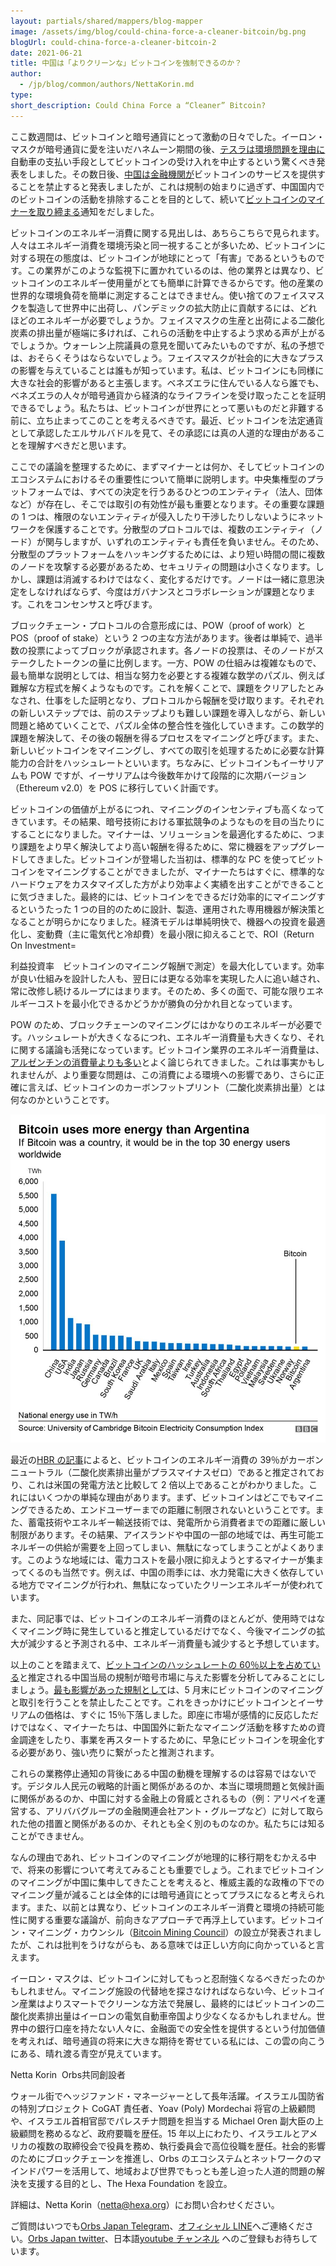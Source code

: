 ```yaml
---
layout: partials/shared/mappers/blog-mapper
image: /assets/img/blog/could-china-force-a-cleaner-bitcoin/bg.png
blogUrl: could-china-force-a-cleaner-bitcoin-2
date: 2021-06-21
title: 中国は「よりクリーンな」ビットコインを強制できるのか？
author:
  - /jp/blog/common/authors/NettaKorin.md
type:
short_description: Could China Force a “Cleaner” Bitcoin?
---
```


ここ数週間は、ビットコインと暗号通貨にとって激動の日々でした。イーロン・マスクが暗号通貨に愛を注いだハネムーン期間の後、[テスラは環境問題を理由に](https://www.cnbc.com/2021/05/13/bitcoin-btc-price-falls-after-tesla-stops-car-purchases-with-crypto.html)自動車の支払い手段としてビットコインの受け入れを中止するという驚くべき発表をしました。その数日後、[中国は金融機関が](https://www.nasdaq.com/articles/report:-china-bans-financial-institutions-from-offering-bitcoin-services-2021-05-18)ビットコインのサービスを提供することを禁止すると発表しましたが、これは規制の始まりに過ぎず、中国国内でのビットコインの活動を排除することを目的として、続いて[ビットコインのマイナーを取り締まる](https://www.reuters.com/technology/china-says-it-will-crack-down-bitcoin-mining-trading-activities-2021-05-21/)通知をだしました。

ビットコインのエネルギー消費に関する見出しは、あちらこちらで見られます。人々はエネルギー消費を環境汚染と同一視することが多いため、ビットコインに対する現在の態度は、ビットコインが地球にとって「有害」であるというものです。この業界がこのような監視下に置かれているのは、他の業界とは異なり、ビットコインのエネルギー使用量がとても簡単に計算できるからです。他の産業の世界的な環境負荷を簡単に測定することはできません。使い捨てのフェイスマスクを製造して世界中に出荷し、パンデミックの拡大防止に貢献するには、どれほどのエネルギーが必要でしょうか。フェイスマスクの生産と出荷による二酸化炭素の排出量が極端に多ければ、これらの活動を中止するよう求める声が上がるでしょうか。ウォーレン上院議員の意見を聞いてみたいものですが、私の予想では、おそらくそうはならないでしょう。フェイスマスクが社会的に大きなプラスの影響を与えていることは誰もが知っています。私は、ビットコインにも同様に大きな社会的影響があると主張します。ベネズエラに住んでいる人なら誰でも、ベネズエラの人々が暗号通貨から経済的なライフラインを受け取ったことを証明できるでしょう。私たちは、ビットコインが世界にとって悪いものだと非難する前に、立ち止まってこのことを考えるべきです。最近、ビットコインを法定通貨として承認したエルサルバドルを見て、その承認には真の人道的な理由があることを理解すべきだと思います。

ここでの議論を整理するために、まずマイナーとは何か、そしてビットコインのエコシステムにおけるその重要性について簡単に説明します。中央集権型のプラットフォームでは、すべての決定を行うあるひとつのエンティティ（法人、団体など）が存在し、そこでは取引の有効性が最も重要となります。その重要な課題の 1 つは、権限のないエンティティが侵入したり干渉したりしないようにネットワークを保護することです。分散型のプロトコルでは、複数のエンティティ（ノード）が関与しますが、いずれのエンティティも責任を負いません。そのため、分散型のプラットフォームをハッキングするためには、より短い時間の間に複数のノードを攻撃する必要があるため、セキュリティの問題は小さくなります。しかし、課題は消滅するわけではなく、変化するだけです。ノードは一緒に意思決定をしなければならず、今度はガバナンスとコラボレーションが課題となります。これをコンセンサスと呼びます。

ブロックチェーン・プロトコルの合意形成には、POW（proof of work）と POS（proof of stake）という 2 つの主な方法があります。後者は単純で、過半数の投票によってブロックが承認されます。各ノードの投票は、そのノードがステークしたトークンの量に比例します。一方、POW の仕組みは複雑なもので、最も簡単な説明としては、相当な努力を必要とする複雑な数学のパズル、例えば難解な方程式を解くようなものです。これを解くことで、課題をクリアしたとみなされ、仕事をした証明となり、プロトコルから報酬を受け取ります。それぞれの新しいステップでは、前のステップよりも難しい課題を導入しながら、新しい問題と絡めていくことで、パズル全体の整合性を強化していきます。この数学的課題を解決して、その後の報酬を得るプロセスをマイニングと呼びます。また、新しいビットコインをマイニングし、すべての取引を処理するために必要な計算能力の合計をハッシュレートといいます。ちなみに、ビットコインもイーサリアムも POW ですが、イーサリアムは今後数年かけて段階的に次期バージョン（Ethereum v2.0）を POS に移行していく計画です。

ビットコインの価値が上がるにつれ、マイニングのインセンティブも高くなってきています。その結果、暗号技術における軍拡競争のようなものを目の当たりにすることになりました。マイナーは、ソリューションを最適化するために、つまり課題をより早く解決してより高い報酬を得るために、常に機器をアップグレードしてきました。ビットコインが登場した当初は、標準的な PC を使ってビットコインをマイニングすることができましたが、マイナーたちはすぐに、標準的なハードウェアをカスタマイズした方がより効率よく実績を出すことができることに気づきました。最終的には、ビットコインをできるだけ効率的にマイニングするというたった 1 つの目的のために設計、製造、運用された専用機器が解決策となることが明らかになりました。経済モデルは単純明快で、機器への投資を最適化し、変動費（主に電気代と冷却費）を最小限に抑えることで、ROI（Return On Investment=

利益投資率　ビットコインのマイニング報酬で測定）を最大化しています。効率が良い仕組みを設計した人も、翌日には更なる効率を実現した人に追い越され、常に改修し続けるループにはまります。そのため、多くの面で、可能な限りエネルギーコストを最小化できるかどうかが勝負の分かれ目となっています。

POW のため、ブロックチェーンのマイニングにはかなりのエネルギーが必要です。ハッシュレートが大きくなるにつれ、エネルギー消費量も大きくなり、それに関する議論も活発になっています。ビットコイン業界のエネルギー消費量は、[アルゼンチンの消費量よりも多い](https://www.bbc.com/news/technology-56012952)とよく論じられてきました。これは事実かもしれませんが、より重要な問題は、この消費による環境への影響であり、さらに正確に言えば、ビットコインのカーボンフットプリント（二酸化炭素排出量）とは何なのかということです。

![](/assets/img/blog/could-china-force-a-cleaner-bitcoin/img1.jpeg)

最近の[HBR の記事](https://hbr.org/2021/05/how-much-energy-does-bitcoin-actually-consume)によると、ビットコインのエネルギー消費の 39％がカーボンニュートラル（二酸化炭素排出量がプラスマイナスゼロ）であると推定されており、これは米国の発電方法と比較して 2 倍以上であることがわかりました。これにはいくつかの単純な理由があります。まず、ビットコインはどこでもマイニングできるため、エンドユーザーまでの距離に制限されないということです。また、蓄電技術やエネルギー輸送技術では、発電所から消費者までの距離に厳しい制限があります。その結果、アイスランドや中国の一部の地域では、再生可能エネルギーの供給が需要を上回ってしまい、無駄になってしまうことがよくあります。このような地域には、電力コストを最小限に抑えようとするマイナーが集まってくるのも当然です。例えば、中国の雨季には、水力発電に大きく依存している地方でマイニングが行われ、無駄になっていたクリーンエネルギーが使われています。

また、同記事では、ビットコインのエネルギー消費のほとんどが、使用時ではなくマイニング時に発生していると推定しているだけでなく、今後マイニングの拡大が減少すると予測される中、エネルギー消費量も減少すると予想しています。

以上のことを踏まえて、[ビットコインのハッシュレートの 60％以上を占めている](https://cbeci.org/mining_map)と推定される中国当局の規制が暗号市場に与えた影響を分析してみることにしましょう。[最も影響があった規制として](https://coinpost.jp/?p=254567)は、5 月末にビットコインのマイニングと取引を行うことを禁止したことです。これをきっかけにビットコインとイーサリアムの価格は、すぐに 15％下落しました。即座に市場が感情的に反応しただけではなく、マイナーたちは、中国国外に新たなマイニング活動を移すための資金調達をしたり、事業を再スタートするために、早急にビットコインを現金化する必要があり、強い売りに繋がったと推測されます。

これらの業務停止通知の背後にある中国の動機を理解するのは容易ではないです。デジタル人民元の戦略的計画と関係があるのか、本当に環境問題と気候計画に関係があるのか、中国に対する金融上の脅威とされるもの（例：アリペイを運営する、アリババグループの金融関連会社アント・グループなど）に対して取られた他の措置と関係があるのか、それとも全く別のものなのか。私たちには知ることができません。

なんの理由であれ、ビットコインのマイニングが地理的に移行期をむかえる中で、将来の影響について考えてみることも重要でしょう。これまでビットコインのマイニングが中国に集中してきたことを考えると、権威主義的な政権の下でのマイニング量が減ることは全体的には暗号通貨にとってプラスになると考えられます。また、以前とは異なり、ビットコインのエネルギー消費と環境の持続可能性に関する重要な議論が、前向きなアプローチで再浮上しています。ビットコイン・マイニング・カウンシル（[Bitcoin Mining Council](https://finance.yahoo.com/news/bitcoin-mining-council-become-185212740.html)）の設立が発表されましたが、これは批判をうけながらも、ある意味では正しい方向に向かっていると言えます。

イーロン・マスクは、ビットコインに対してもっと忍耐強くなるべきだったのかもしれません。マイニング施設の代替地を探さなければならない今、ビットコイン産業はよりスマートでクリーンな方法で発展し、最終的にはビットコインの二酸化炭素排出量はイーロンの電気自動車帝国より少なくなるかもしれません。世界中の銀行口座を持たない人々に、金融面での安全性を提供するという付加価値を考えれば、暗号通貨の将来に大きな期待を寄せている私には、この雲の向こうにある、晴れ渡る青空が見えています。

<div class='line-separator'></div>
Netta Korin  Orbs共同創設者　

ウォール街でヘッジファンド・マネージャーとして長年活躍。イスラエル国防省の特別プロジェクト CoGAT 責任者、Yoav (Poly) Mordechai 将官の上級顧問や、イスラエル首相官邸でパレスチナ問題を担当する Michael Oren 副大臣の上級顧問を務めるなど、政府要職を歴任。15 年以上にわたり、イスラエルとアメリカの複数の取締役会で役員を務め、執行委員会で高位役職を歴任。社会的影響のためにブロックチェーンを推進し、Orbs のエコシステムとネットワークのマインドパワーを活用して、地域および世界でもっとも差し迫った人道的問題の解決を支援する目的とし、The Hexa Foundation を設立。

詳細は、Netta Korin（[netta@hexa.org](netta@hexa.org, "email")）にお問い合わせください。

<div class='line-separator'></div>

ご質問はいつでも[Orbs Japan Telegram](https://t.me/joinchat/G0HZhBQssmZ05v6sp_G6jg)、[オフィシャル LINE](https://line.me/R/ti/p/%40vrf9558a)へご連絡ください。[Orbs Japan twitter](https://twitter.com/JapanOrbs)、日本語[youtube チャンネル](https://www.youtube.com/channel/UCZePjhX4e6CuAe8v63Li9lg) へのご登録もお待ちしています。
